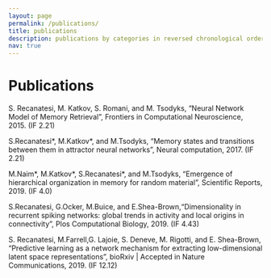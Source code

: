 ```yaml
---
layout: page
permalink: /publications/
title: publications
description: publications by categories in reversed chronological order.
nav: true
---
```


Publications
=========
S. Recanatesi, M. Katkov, S. Romani, and M. Tsodyks, “Neural Network Model of Memory Retrieval”, Frontiers in Computational Neuroscience, 2015. (IF 2.21)

S.Recanatesi*, M.Katkov*, and M.Tsodyks, “Memory states and transitions between them in attractor neural networks”, Neural computation, 2017. (IF 2.21)

M.Naim*, M.Katkov*, S.Recanatesi*, and M.Tsodyks, “Emergence of hierarchical organization in memory for random material”, Scientific Reports, 2019. (IF 4.0)

S.Recanatesi, G.Ocker, M.Buice, and E.Shea-Brown,“Dimensionality in recurrent spiking networks: global trends in activity and local origins in connectivity”, Plos Computational Biology, 2019. (IF 4.43)

S. Recanatesi, M.Farrell,G. Lajoie, S. Deneve, M. Rigotti, and E. Shea-Brown, “Predictive learning as a network mechanism for extracting low-dimensional latent space representations”, bioRxiv | Accepted in Nature Communications, 2019. (IF 12.12)
